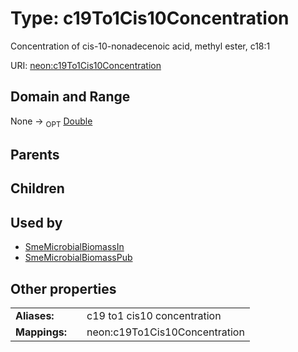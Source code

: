 
# Type: c19To1Cis10Concentration


Concentration of cis-10-nonadecenoic acid, methyl ester, c18:1

URI: [neon:c19To1Cis10Concentration](https://data.neonscience.org/c19To1Cis10Concentration)


## Domain and Range

None ->  <sub>OPT</sub> [Double](types/Double.md)

## Parents


## Children


## Used by

 * [SmeMicrobialBiomassIn](SmeMicrobialBiomassIn.md)
 * [SmeMicrobialBiomassPub](SmeMicrobialBiomassPub.md)

## Other properties

|  |  |  |
| --- | --- | --- |
| **Aliases:** | | c19 to1 cis10 concentration |
| **Mappings:** | | neon:c19To1Cis10Concentration |

